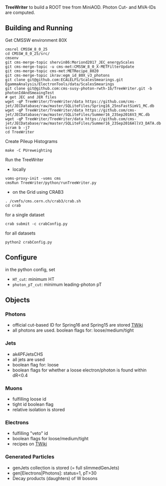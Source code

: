 **TreeWriter** to build a ROOT tree from MiniAOD. Photon Cut- and MVA-IDs are computed.

## Building and Running ##
Get CMSSW environment 80X

```
cmsrel CMSSW_8_0_25
cd CMSSW_8_0_25/src/
cmsenv
git cms-merge-topic shervin86:Moriond2017_JEC_energyScales
git cms-merge-topic -u cms-met:CMSSW_8_0_X-METFilterUpdate
git cms-merge-topic cms-met:METRecipe_8020
git cms-merge-topic ikrav:egm_id_80X_v3_photons
git clone git@github.com:ECALELFS/ScalesSmearings.git EgammaAnalysis/ElectronTools/data/ScalesSmearings
git clone git@github.com:cms-susy-photon-rwth-1b/TreeWriter.git -b photonIdAndSmeaingTest
# get JEC and JER files
wget -qP TreeWriter/TreeWriter/data https://github.com/cms-jet/JECDatabase/raw/master/SQLiteFiles/Spring16_25nsFastSimV1_MC.db
wget -qP TreeWriter/TreeWriter/data https://github.com/cms-jet/JECDatabase/raw/master/SQLiteFiles/Summer16_23Sep2016V3_MC.db
wget -qP TreeWriter/TreeWriter/data https://github.com/cms-jet/JECDatabase/raw/master/SQLiteFiles/Summer16_23Sep2016AllV3_DATA.db
scram b -j7
cd TreeWriter
```
Create Pileup Histograms

```
make -C PUreweighting
```
Run the TreeWriter
- locally
```
voms-proxy-init -voms cms
cmsRun TreeWriter/python/runTreeWriter.py
```
- on the Grid using CRAB3
```
. /cvmfs/cms.cern.ch/crab3/crab.sh
cd crab
```
for a single dataset
```
crab submit -c crabConfig.py
```
for all datasets
```
python2 crabConfig.py
```

## Configure ##
in the python config, set
- `HT_cut`: minimum HT
- `photon_pT_cut`: minimum leading-photon pT

## Objects ##
### Photons ###
- official cut-based ID for Spring16 and Spring15 are stored [TWiki](https://twiki.cern.ch/twiki/bin/view/CMS/EgammaIDRecipesRun2)
- all photons are used. boolean flags for: loose/medium/tight

### Jets ###
- ak4PFJetsCHS
- all jets are used
- boolean flag for: loose
- boolean flags for whether a loose electron/photon is found within dR<0.4

### Muons ###
- fulfilling loose id
- tight id boolean flag
- relative isolation is stored

### Electrons ###
- fulfilling "veto" id
- boolean flags for loose/medium/tight
- recipes on [TWiki](https://twiki.cern.ch/twiki/bin/view/CMS/EgammaIDRecipesRun2)

### Generated Particles ###
- genJets collection is stored (= full slimmedGenJets)
- gen[Electrons|Photons]: status=1, pT>30
- Decay products (daughters) of W bosons
